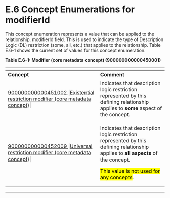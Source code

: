 # E.6 Concept Enumerations for modifierId

This concept enumeration represents a value that can be applied to the relationship. modifierId field. This is used to indicate the type of Description Logic (DL) restriction (some, all, etc.) that applies to the relationship.  Table E.6-1 shows the current set of values for this concept enumeration.

**Table E.6-1: Modifier (core metadata concept) (900000000000450001)**

<table data-full-width="true"><thead><tr><th width="276.115478515625"></th><th></th></tr></thead><tbody><tr><td><strong>Concept</strong></td><td><strong>Comment</strong></td></tr><tr><td><a href="http://snomed.info/id/900000000000451002">900000000000451002 |Existential restriction modifier (core metadata concept)|</a></td><td>Indicates that description logic restriction represented by this defining relationship applies to <strong>some</strong> aspect of the concept.</td></tr><tr><td><a href="http://snomed.info/id/900000000000452009">900000000000452009 |Universal restriction modifier (core metadata concept)|</a></td><td><p>Indicates that description logic restriction represented by this defining relationship applies to <strong>all aspects</strong> of the concept.</p><p><mark style="color:$warning;">This value is not used for any concepts</mark>.</p></td></tr></tbody></table>

***
